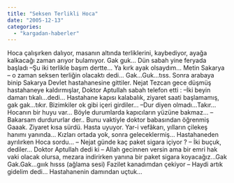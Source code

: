 ```yaml
---
title: "Seksen Terlikli Hoca"
date: "2005-12-13"
categories: 
  - "kargadan-haberler"
---
```


Hoca çalışırken dalıyor, masanın altında terliklerini, kaybediyor, ayağa kalkacağı zaman arıyor bulamıyor. Gak guk... Dün sabah yine feryada başladı –Şu iki terlikle başım dertte... Ya kırk ayak olsaydım... Metin Sakarya – o zaman seksen terliğin olacaktı dedi... Gak...Guk...tıss. Sonra arabaya binip Sakarya Devlet hastahanesine gittiler. Nejat Tezcan gece düşmüş hastahaneye kaldırmışlar, Doktor Aptullah sabah telefon etti : –İki beyin damarı tıkalı...dedi... Hastahane kapısı kalabalık, ziyaret saati başlamamış, gak gak...tıkır. Bizimkiler ok gibi içeri girdiler... –Dur diyen olmadı...Takır... Hocanın bir huyu var... Böyle durumlarda kapıcıların yüzüne bakmaz... – Bakarsam durdururlar der.. Bunu vaktiyle doktor babasından öğrenmiş Gaaak. Ziyaret kısa sürdü. Hasta uyuyor. Yar-i vefâkarı, yılların çilekeş hanımı yanında... Kızları ortada yok, sonra geleceklermiş... Hastahaneden ayrılırken Hoca sordu... – Nejat günde kaç paket sigara içiyor ? – İki buçuk, dediler... Doktor Aptullah dedi ki – Allah gecinnen versin ama bir emri hak vaki olacak olursa, mezara indirirken yanına bir paket sigara koyacağız...Gak Gak.Gak...gııık hısss (ağlama sesi) Fazilet kanadımdan çekiyor – Haydi artık gidelim dedi... Hastahanenin damından uçtuk...
